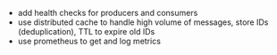 - add health checks for producers and consumers
- use distributed cache to handle high volume of messages, store IDs (deduplication), TTL to expire old IDs
- use prometheus to get and log metrics
